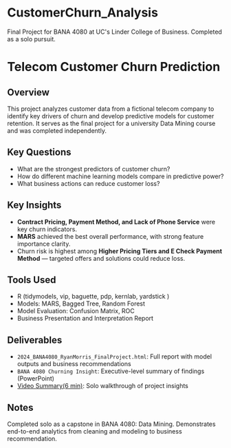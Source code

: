 # CustomerChurn_Analysis
Final Project for BANA 4080 at UC's Linder College of Business. Completed as a solo pursuit.

# Telecom Customer Churn Prediction

## Overview
This project analyzes customer data from a fictional telecom company to identify key drivers of churn and develop predictive models for customer retention. It serves as the final project for a university Data Mining course and was completed independently.

## Key Questions
- What are the strongest predictors of customer churn?
- How do different machine learning models compare in predictive power?
- What business actions can reduce customer loss?

## Key Insights
- **Contract Pricing, Payment Method, and Lack of Phone Service** were key churn indicators.
- **MARS** achieved the best overall performance, with strong feature importance clarity.
- Churn risk is highest among **Higher Pricing Tiers and E Check Payment Method** — targeted offers and solutions could reduce loss.

## Tools Used
- R (tidymodels, vip, baguette, pdp, kernlab, yardstick )
- Models: MARS, Bagged Tree, Random Forest
- Model Evaluation: Confusion Matrix, ROC
- Business Presentation and Interpretation Report

## Deliverables
- `2024_BANA4080_RyanMorris_FinalProject.html`: Full report with model outputs and business recommendations
- `BANA 4080 Churning Insight`: Executive-level summary of findings (PowerPoint)
- [Video Summary(6 min)](https://drive.google.com/file/d/1b6EZ_tlZd7g-oSEKbHup6OgERxDbj_CC/view?usp=sharing): Solo walkthrough of project insights

## Notes
Completed solo as a capstone in BANA 4080: Data Mining. Demonstrates end-to-end analytics from cleaning and modeling to business recommendation.
